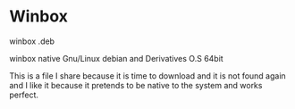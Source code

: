 # Winbox
winbox .deb

winbox native Gnu/Linux debian and Derivatives
O.S 64bit


This is a file I share because it is time to download and it is not found again and I like it because it pretends to be native to the system and works perfect.

